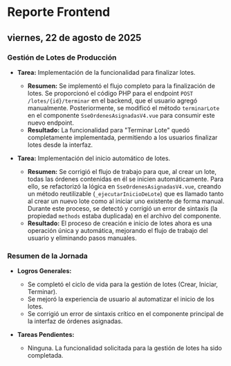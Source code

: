 # Reporte Frontend

## viernes, 22 de agosto de 2025

### Gestión de Lotes de Producción

- **Tarea:** Implementación de la funcionalidad para finalizar lotes.
  - **Resumen:** Se implementó el flujo completo para la finalización de lotes. Se proporcionó el código PHP para el endpoint `POST /lotes/{id}/terminar` en el backend, que el usuario agregó manualmente. Posteriormente, se modificó el método `terminarLote` en el componente `SseOrdenesAsignadasV4.vue` para consumir este nuevo endpoint.
  - **Resultado:** La funcionalidad para "Terminar Lote" quedó completamente implementada, permitiendo a los usuarios finalizar lotes desde la interfaz.

- **Tarea:** Implementación del inicio automático de lotes.
  - **Resumen:** Se corrigió el flujo de trabajo para que, al crear un lote, todas las órdenes contenidas en él se inicien automáticamente. Para ello, se refactorizó la lógica en `SseOrdenesAsignadasV4.vue`, creando un método reutilizable (`_ejecutarInicioDeLote`) que es llamado tanto al crear un nuevo lote como al iniciar uno existente de forma manual. Durante este proceso, se detectó y corrigió un error de sintaxis (la propiedad `methods` estaba duplicada) en el archivo del componente.
  - **Resultado:** El proceso de creación e inicio de lotes ahora es una operación única y automática, mejorando el flujo de trabajo del usuario y eliminando pasos manuales.

### Resumen de la Jornada

- **Logros Generales:**
  - Se completó el ciclo de vida para la gestión de lotes (Crear, Iniciar, Terminar).
  - Se mejoró la experiencia de usuario al automatizar el inicio de los lotes.
  - Se corrigió un error de sintaxis crítico en el componente principal de la interfaz de órdenes asignadas.

- **Tareas Pendientes:**
  - Ninguna. La funcionalidad solicitada para la gestión de lotes ha sido completada.
